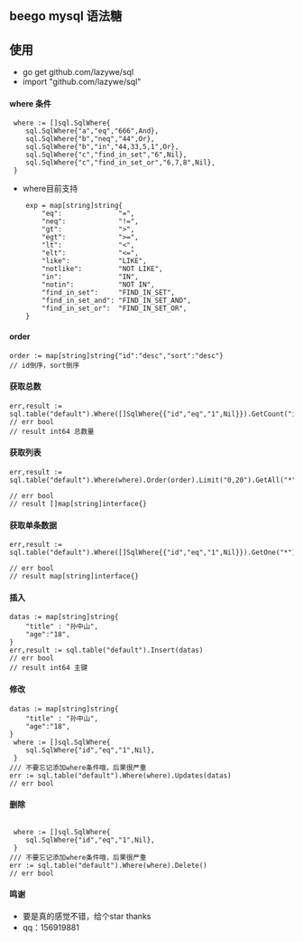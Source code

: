 ## beego mysql 语法糖


## 使用

- go get github.com/lazywe/sql
- import "github.com/lazywe/sql"

#### where 条件
````golang
 where := []sql.SqlWhere{
	sql.SqlWhere{"a","eq","666",And},
 	sql.SqlWhere{"b","neq","44",Or},
 	sql.SqlWhere{"b","in","44,33,5,1",Or},
	sql.SqlWhere{"c","find_in_set","6",Nil},
	sql.SqlWhere{"c","find_in_set_or","6,7,8",Nil},
 }
````
- where目前支持
````golang
    exp = map[string]string{
    	"eq":              "=",
    	"neq":             "!=",
    	"gt":              ">",
    	"egt":             ">=",
    	"lt":              "<",
    	"elt":             "<=",
    	"like":            "LIKE",
    	"notlike":         "NOT LIKE",
    	"in":              "IN",
    	"notin":           "NOT IN",
    	"find_in_set":     "FIND_IN_SET",
    	"find_in_set_and": "FIND_IN_SET_AND",
    	"find_in_set_or":  "FIND_IN_SET_OR",
    }
````

#### order
````golang
order := map[string]string{"id":"desc","sort":"desc"}
// id倒序，sort倒序
````


#### 获取总数
````golang
err,result := sql.table("default").Where([]SqlWhere{{"id","eq","1",Nil}}).GetCount("id")
// err bool
// result int64 总数量
````

#### 获取列表

````golang
err,result := sql.table("default").Where(where).Order(order).Limit("0,20").GetAll("*")

// err bool
// result []map[string]interface{}
````

#### 获取单条数据

````golang
err,result := sql.table("default").Where([]SqlWhere{{"id","eq","1",Nil}}).GetOne("*")

// err bool
// result map[string]interface{} 
````

#### 插入

````golang
datas := map[string]string{
    "title" : "孙中山",
    "age":"18",
}
err,result := sql.table("default").Insert(datas)
// err bool
// result int64 主键
````

#### 修改
````golang
datas := map[string]string{
    "title" : "孙中山",
    "age":"18",
}
 where := []sql.SqlWhere{
	sql.SqlWhere{"id","eq","1",Nil},
 }
/// 不要忘记添加where条件哦，后果很严重
err := sql.table("default").Where(where).Updates(datas)
// err bool
````

#### 删除
````golang

 where := []sql.SqlWhere{
	sql.SqlWhere{"id","eq","1",Nil},
 }
/// 不要忘记添加where条件哦，后果很严重
err := sql.table("default").Where(where).Delete()
// err bool
````


#### 鸣谢
- 要是真的感觉不错，给个star thanks
- qq：156919881